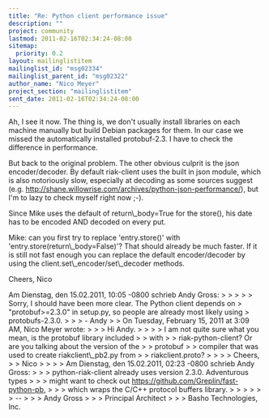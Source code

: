 ```yaml
---
title: "Re: Python client performance issue"
description: ""
project: community
lastmod: 2011-02-16T02:34:24-08:00
sitemap:
  priority: 0.2
layout: mailinglistitem
mailinglist_id: "msg02334"
mailinglist_parent_id: "msg02322"
author_name: "Nico Meyer"
project_section: "mailinglistitem"
sent_date: 2011-02-16T02:34:24-08:00
---
```



Ah, I see it now. The thing is, we don't usually install libraries on
each machine manually but build Debian packages for them. In our case we
missed the automatically installed protobuf-2.3. I have to check the
difference in performance.

But back to the original problem. The other obvious culprit is the json
encoder/decoder. By default riak-client uses the built in json module,
which is also notoriously slow, especially at decoding as some sources
suggest (e.g.
http://shane.willowrise.com/archives/python-json-performance/), but I'm
to lazy to check myself right now ;-).

Since Mike uses the default of return\\_body=True for the store(), his
date has to be encoded AND decoded on every put.

Mike: can you first try to replace 'entry.store()' with
'entry.store(return\\_body=False)'? That should already be much faster. If
it is still not fast enough you can replace the default encoder/decoder
by using the client.set\\_encoder/set\\_decoder methods.

Cheers,
Nico


Am Dienstag, den 15.02.2011, 10:05 -0800 schrieb Andy Gross:
&gt; 
&gt; 
&gt; 
&gt; 
&gt; Sorry, I should have been more clear. The Python client depends on
&gt; "protobuf&gt;=2.3.0" in setup.py, so people are already most likely using
&gt; protobufs-2.3.0.
&gt; 
&gt; 
&gt; - Andy
&gt; 
&gt; On Tuesday, February 15, 2011 at 3:09 AM, Nico Meyer wrote:
&gt; 
&gt; &gt; Hi Andy.
&gt; &gt; 
&gt; &gt; I am not quite sure what you mean, is the protobuf library included
&gt; &gt; with
&gt; &gt; riak-python-client? Or are you talking about the version of the
&gt; &gt; protobuf
&gt; &gt; compiler that was used to create riakclient\\_pb2.py from 
&gt; &gt; riakclient.proto?
&gt; &gt; 
&gt; &gt; Cheers,
&gt; &gt; Nico
&gt; &gt; 
&gt; &gt; Am Dienstag, den 15.02.2011, 02:23 -0800 schrieb Andy Gross:
&gt; &gt; &gt; python-riak-client already uses version 2.3.0. Adventurous types
&gt; &gt; &gt; might want to check out https://github.com/Greplin/fast-python-pb,
&gt; &gt; &gt; which wraps the C/C++ protocol buffers library. 
&gt; &gt; &gt; 
&gt; &gt; &gt; -- 
&gt; &gt; &gt; Andy Gross
&gt; &gt; &gt; Principal Architect
&gt; &gt; &gt; Basho Technologies, Inc.
